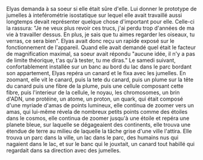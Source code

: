 Elyas demanda à sa soeur si elle était sûre d'elle. Lui donner le prototype de jumelles à inteférométrie isostatique sur lequel elle avait travaillé aussi longtemps devait représenter quelque chose d'important pour elle. Celle-ci la rassura: "Je ne veux plus revoir ces trucs, j'ai perdu trop d'années de ma vie à travailler dessus. En plus, je sais que tu aimes regarder les oiseaux, tu verras, ce sera bien". Elyas avait donc reçu un rapide exposé sur le fonctionnement de l'appareil. Quand elle avait demandé quel était le facteur de magnification maximal, sa soeur avait répondu "aucune idée, il n'y a pas de limite théorique, t'as qu'à tester, tu me diras." Le samedi suivant, confortablement installée sur un banc au bord du lac dans le parc bordant son appartement, Elyas repéra un canard et le fixa avec les jumelles. En zoomant, elle vit le canard, puis la tete du canard, puis un plume sur la tête du canard puis une fibre de la plume, puis une cellule composant cette fibre, puis l'interieur de la cellule, le noyau, les chromosomes, un brin d'ADN, une protéine, un atome, un proton, un quark, qui était composé d'une myriade d'amas de points lumineux, elle continua de zoomer vers un amas, qui lui-même révela de nombreux petits points comme des étoiles dans le cosmos, elle continua de zoomer jusqu'à une étoile et repéra une planete bleue, sur laquelle se dégageaient des continents, elle trouva une étendue de terre au milieu de laquelle la tâche grise d'une ville l'attira. Elle trouva un parc dans la ville, un lac dans le parc, des humains nus qui nagaient dans le lac, et sur le banc qui le jouxtait, un canard tout habillé qui regardait dans sa direction avec des jumelles.